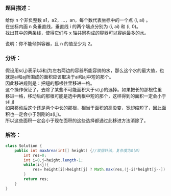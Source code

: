 ### 题目描述：   
给你 n 个非负整数 a1，a2，...，an，每个数代表坐标中的一个点 (i, ai) 。    
在坐标内画 n 条垂直线，垂直线 i 的两个端点分别为 (i, ai) 和 (i, 0)。    
找出其中的两条线，使得它们与 x 轴共同构成的容器可以容纳最多的水。      

说明：你不能倾斜容器，且 n 的值至少为 2。

### 分析：    
假设用s(i,j)表示以i和j为左右两边的容器所能容纳的水，那么这个水的最大值，也就是ai和aj所围成的面积应该取决于ai和aj中短的那个。    
因此移进规则是：把短的那根往里移进一格。  
这个操作保证了，去除了某些不可能面积大于s(i,j)的选择。如果把长的那根往里移进一格，移动后的那根可能是选中两根中短的那个，这样得到的面积一定会小于s(i,j)     
如果移动后这个还是两个中长的那根，相当于面积的高没变，宽却缩短了，因此面积也一定会小于刚刚的s(i,j)。    
所以这些面积一定会小于现在面积的这些选择都通过此移进方法消除了。    
### 解答：   
```java
class Solution {
    public int maxArea(int[] height) {//双指针法，复杂度为O(N)
        int res=0;
        int i=0,j=height.length-1;
        while(i<j){
            res= height[i]>height[j] ? Math.max(res,(j-i)*height[j--]) : Math.max(res,(j-i)*height[i++]);//非常简洁的写法
        }
        return res;
    }
}
```
